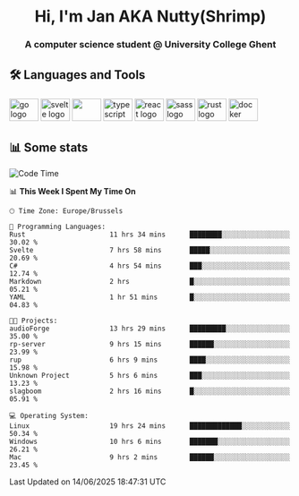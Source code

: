 <h1 align="center">Hi, I'm Jan AKA Nutty(Shrimp)</h1>
<h3 align="center">A computer science student @ University College Ghent</h3>

<h2 align="left">🛠️ Languages and Tools</h2>

###

<div align="left">
  <img src="https://cdn.jsdelivr.net/gh/devicons/devicon/icons/go/go-original.svg" height="40" width="52" alt="go logo"  />
  <img src="https://cdn.jsdelivr.net/gh/devicons/devicon@latest/icons/svelte/svelte-original.svg"  height="40" width="52" alt="svelte logo" />
  <img src="https://cdn.jsdelivr.net/gh/devicons/devicon@latest/icons/tailwindcss/tailwindcss-original.svg" height="40" width="52" />
  <img src="https://cdn.jsdelivr.net/gh/devicons/devicon/icons/typescript/typescript-original.svg" height="40" width="52" alt="typescript logo"  />
  <img src="https://cdn.jsdelivr.net/gh/devicons/devicon/icons/react/react-original.svg" height="40" width="52" alt="react logo"  />
  <img src="https://cdn.jsdelivr.net/gh/devicons/devicon/icons/sass/sass-original.svg" height="40" width="52" alt="sass logo"  />
  <img src="https://cdn.jsdelivr.net/gh/devicons/devicon@latest/icons/rust/rust-original.svg" height="40" width="52" alt="rust logo" />
  <img src="https://cdn.jsdelivr.net/gh/devicons/devicon/icons/docker/docker-original.svg" height="40" width="52" alt="docker logo"  />
</div>

<h2>📊 Some stats</h2>

<!--START_SECTION:waka-->
![Code Time](http://img.shields.io/badge/Code%20Time-6%2C079%20hrs%2012%20mins-blue)

📊 **This Week I Spent My Time On** 

```text
🕑︎ Time Zone: Europe/Brussels

💬 Programming Languages: 
Rust                     11 hrs 34 mins      ████████░░░░░░░░░░░░░░░░░   30.02 % 
Svelte                   7 hrs 58 mins       █████░░░░░░░░░░░░░░░░░░░░   20.69 % 
C#                       4 hrs 54 mins       ███░░░░░░░░░░░░░░░░░░░░░░   12.74 % 
Markdown                 2 hrs               █░░░░░░░░░░░░░░░░░░░░░░░░   05.21 % 
YAML                     1 hr 51 mins        █░░░░░░░░░░░░░░░░░░░░░░░░   04.83 % 

🐱‍💻 Projects: 
audioForge               13 hrs 29 mins      █████████░░░░░░░░░░░░░░░░   35.00 % 
rp-server                9 hrs 15 mins       ██████░░░░░░░░░░░░░░░░░░░   23.99 % 
rup                      6 hrs 9 mins        ████░░░░░░░░░░░░░░░░░░░░░   15.98 % 
Unknown Project          5 hrs 6 mins        ███░░░░░░░░░░░░░░░░░░░░░░   13.23 % 
slagboom                 2 hrs 16 mins       █░░░░░░░░░░░░░░░░░░░░░░░░   05.91 % 

💻 Operating System: 
Linux                    19 hrs 24 mins      █████████████░░░░░░░░░░░░   50.34 % 
Windows                  10 hrs 6 mins       ███████░░░░░░░░░░░░░░░░░░   26.21 % 
Mac                      9 hrs 2 mins        ██████░░░░░░░░░░░░░░░░░░░   23.45 % 
```


 Last Updated on 14/06/2025 18:47:31 UTC
<!--END_SECTION:waka-->
